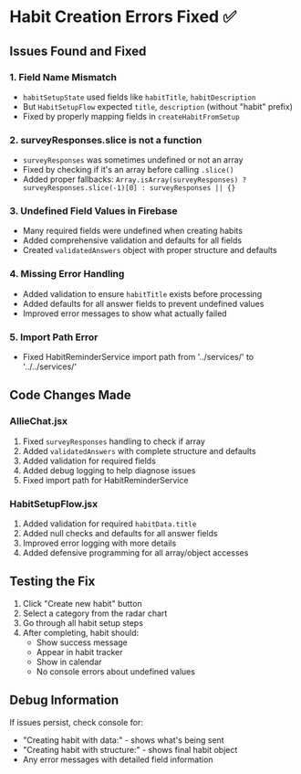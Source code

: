 # Habit Creation Errors Fixed ✅

## Issues Found and Fixed

### 1. **Field Name Mismatch**
- `habitSetupState` used fields like `habitTitle`, `habitDescription`
- But `HabitSetupFlow` expected `title`, `description` (without "habit" prefix)
- Fixed by properly mapping fields in `createHabitFromSetup`

### 2. **surveyResponses.slice is not a function**
- `surveyResponses` was sometimes undefined or not an array
- Fixed by checking if it's an array before calling `.slice()`
- Added proper fallbacks: `Array.isArray(surveyResponses) ? surveyResponses.slice(-1)[0] : surveyResponses || {}`

### 3. **Undefined Field Values in Firebase**
- Many required fields were undefined when creating habits
- Added comprehensive validation and defaults for all fields
- Created `validatedAnswers` object with proper structure and defaults

### 4. **Missing Error Handling**
- Added validation to ensure `habitTitle` exists before processing
- Added defaults for all answer fields to prevent undefined values
- Improved error messages to show what actually failed

### 5. **Import Path Error**
- Fixed HabitReminderService import path from '../services/' to '../../services/'

## Code Changes Made

### AllieChat.jsx
1. Fixed `surveyResponses` handling to check if array
2. Added `validatedAnswers` with complete structure and defaults
3. Added validation for required fields
4. Added debug logging to help diagnose issues
5. Fixed import path for HabitReminderService

### HabitSetupFlow.jsx
1. Added validation for required `habitData.title`
2. Added null checks and defaults for all answer fields
3. Improved error logging with more details
4. Added defensive programming for all array/object accesses

## Testing the Fix

1. Click "Create new habit" button
2. Select a category from the radar chart
3. Go through all habit setup steps
4. After completing, habit should:
   - Show success message
   - Appear in habit tracker
   - Show in calendar
   - No console errors about undefined values

## Debug Information

If issues persist, check console for:
- "Creating habit with data:" - shows what's being sent
- "Creating habit with structure:" - shows final habit object
- Any error messages with detailed field information